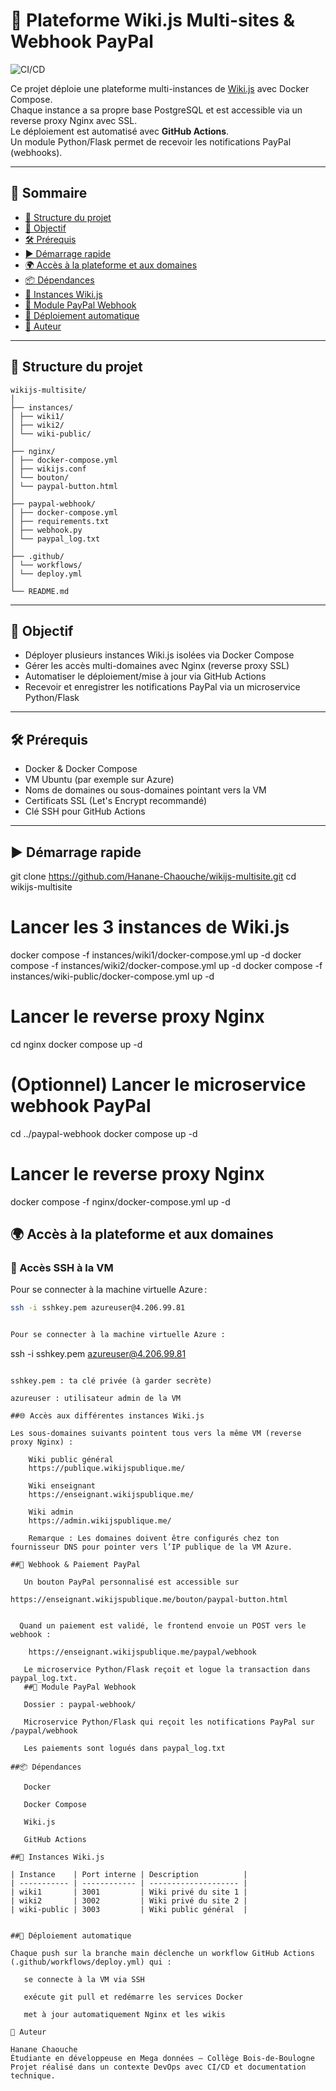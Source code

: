 # 🚀 Plateforme Wiki.js Multi-sites & Webhook PayPal

![CI/CD](https://github.com/Hanane-Chaouche/wikijs-multisite/actions/workflows/deploy.yml/badge.svg)

Ce projet déploie une plateforme multi-instances de [Wiki.js](https://js.wiki/) avec Docker Compose.  
Chaque instance a sa propre base PostgreSQL et est accessible via un reverse proxy Nginx avec SSL.  
Le déploiement est automatisé avec **GitHub Actions**.  
Un module Python/Flask permet de recevoir les notifications PayPal (webhooks).

---

## 📑 Sommaire

- [📁 Structure du projet](#structure-du-projet)
- [🚀 Objectif](#objectif)
- [🛠️ Prérequis](#prérequis)
- [▶️ Démarrage rapide](#démarrage-rapide)
- [🌍 Accès à la plateforme et aux domaines](#accès-à-la-plateforme-et-aux-domaines)
- [📦 Dépendances](#dépendances)
- [📘 Instances Wiki.js](#instances-wikijs)
- [💸 Module PayPal Webhook](#module-paypal-webhook)
- [🤖 Déploiement automatique](#déploiement-automatique)
- [👤 Auteur](#auteur)

---

## 📁 Structure du projet



```
wikijs-multisite/
│
├── instances/
│ ├── wiki1/
│ ├── wiki2/
│ └── wiki-public/
│
├── nginx/
│ ├── docker-compose.yml
│ ├── wikijs.conf
│ └── bouton/
│ └── paypal-button.html
│
├── paypal-webhook/
│ ├── docker-compose.yml
│ ├── requirements.txt
│ ├── webhook.py
│ └── paypal_log.txt
│
├── .github/
│ └── workflows/
│ └── deploy.yml
│
└── README.md
```


---

## 🚀 Objectif

- Déployer plusieurs instances Wiki.js isolées via Docker Compose
- Gérer les accès multi-domaines avec Nginx (reverse proxy SSL)
- Automatiser le déploiement/mise à jour via GitHub Actions
- Recevoir et enregistrer les notifications PayPal via un microservice Python/Flask

---

## 🛠️ Prérequis

- Docker & Docker Compose  
- VM Ubuntu (par exemple sur Azure)  
- Noms de domaines ou sous-domaines pointant vers la VM  
- Certificats SSL (Let's Encrypt recommandé)
- Clé SSH pour GitHub Actions  

---

## ▶️ Démarrage rapide


git clone https://github.com/Hanane-Chaouche/wikijs-multisite.git
cd wikijs-multisite

# Lancer les 3 instances de Wiki.js
docker compose -f instances/wiki1/docker-compose.yml up -d
docker compose -f instances/wiki2/docker-compose.yml up -d
docker compose -f instances/wiki-public/docker-compose.yml up -d

# Lancer le reverse proxy Nginx
cd nginx
docker compose up -d

# (Optionnel) Lancer le microservice webhook PayPal
cd ../paypal-webhook
docker compose up -d


# Lancer le reverse proxy Nginx
docker compose -f nginx/docker-compose.yml up -d

## 🌍 Accès à la plateforme et aux domaines

### 🔑 Accès SSH à la VM

Pour se connecter à la machine virtuelle Azure :

```bash
ssh -i sshkey.pem azureuser@4.206.99.81


Pour se connecter à la machine virtuelle Azure :


```
ssh -i sshkey.pem azureuser@4.206.99.81
```

sshkey.pem : ta clé privée (à garder secrète)

azureuser : utilisateur admin de la VM

##🌐 Accès aux différentes instances Wiki.js

Les sous-domaines suivants pointent tous vers la même VM (reverse proxy Nginx) :

    Wiki public général
    https://publique.wikijspublique.me/

    Wiki enseignant
    https://enseignant.wikijspublique.me/

    Wiki admin
    https://admin.wikijspublique.me/

    Remarque : Les domaines doivent être configurés chez ton fournisseur DNS pour pointer vers l’IP publique de la VM Azure.
    
##💸 Webhook & Paiement PayPal

   Un bouton PayPal personnalisé est accessible sur
 ```
    https://enseignant.wikijspublique.me/bouton/paypal-button.html
 ```

   Quand un paiement est validé, le frontend envoie un POST vers le webhook :
```
        https://enseignant.wikijspublique.me/paypal/webhook
```
   Le microservice Python/Flask reçoit et logue la transaction dans paypal_log.txt.
   ##💸 Module PayPal Webhook

   Dossier : paypal-webhook/

   Microservice Python/Flask qui reçoit les notifications PayPal sur /paypal/webhook

   Les paiements sont logués dans paypal_log.txt

##📦 Dépendances

   Docker

   Docker Compose

   Wiki.js

   GitHub Actions

##📘 Instances Wiki.js

| Instance    | Port interne | Description          |
| ----------- | ------------ | -------------------- |
| wiki1       | 3001         | Wiki privé du site 1 |
| wiki2       | 3002         | Wiki privé du site 2 |
| wiki-public | 3003         | Wiki public général  |


##🤖 Déploiement automatique

Chaque push sur la branche main déclenche un workflow GitHub Actions (.github/workflows/deploy.yml) qui :

   se connecte à la VM via SSH

   exécute git pull et redémarre les services Docker

   met à jour automatiquement Nginx et les wikis

👤 Auteur

Hanane Chaouche
Étudiante en développeuse en Mega données – Collège Bois-de-Boulogne
Projet réalisé dans un contexte DevOps avec CI/CD et documentation technique.

